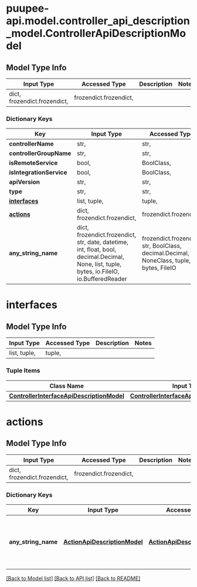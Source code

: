 # puupee-api.model.controller_api_description_model.ControllerApiDescriptionModel

## Model Type Info
Input Type | Accessed Type | Description | Notes
------------ | ------------- | ------------- | -------------
dict, frozendict.frozendict,  | frozendict.frozendict,  |  | 

### Dictionary Keys
Key | Input Type | Accessed Type | Description | Notes
------------ | ------------- | ------------- | ------------- | -------------
**controllerName** | str,  | str,  |  | [optional] 
**controllerGroupName** | str,  | str,  |  | [optional] 
**isRemoteService** | bool,  | BoolClass,  |  | [optional] 
**isIntegrationService** | bool,  | BoolClass,  |  | [optional] 
**apiVersion** | str,  | str,  |  | [optional] 
**type** | str,  | str,  |  | [optional] 
**[interfaces](#interfaces)** | list, tuple,  | tuple,  |  | [optional] 
**[actions](#actions)** | dict, frozendict.frozendict,  | frozendict.frozendict,  |  | [optional] 
**any_string_name** | dict, frozendict.frozendict, str, date, datetime, int, float, bool, decimal.Decimal, None, list, tuple, bytes, io.FileIO, io.BufferedReader | frozendict.frozendict, str, BoolClass, decimal.Decimal, NoneClass, tuple, bytes, FileIO | any string name can be used but the value must be the correct type | [optional]

# interfaces

## Model Type Info
Input Type | Accessed Type | Description | Notes
------------ | ------------- | ------------- | -------------
list, tuple,  | tuple,  |  | 

### Tuple Items
Class Name | Input Type | Accessed Type | Description | Notes
------------- | ------------- | ------------- | ------------- | -------------
[**ControllerInterfaceApiDescriptionModel**](ControllerInterfaceApiDescriptionModel.md) | [**ControllerInterfaceApiDescriptionModel**](ControllerInterfaceApiDescriptionModel.md) | [**ControllerInterfaceApiDescriptionModel**](ControllerInterfaceApiDescriptionModel.md) |  | 

# actions

## Model Type Info
Input Type | Accessed Type | Description | Notes
------------ | ------------- | ------------- | -------------
dict, frozendict.frozendict,  | frozendict.frozendict,  |  | 

### Dictionary Keys
Key | Input Type | Accessed Type | Description | Notes
------------ | ------------- | ------------- | ------------- | -------------
**any_string_name** | [**ActionApiDescriptionModel**](ActionApiDescriptionModel.md) | [**ActionApiDescriptionModel**](ActionApiDescriptionModel.md) | any string name can be used but the value must be the correct type | [optional] 

[[Back to Model list]](../../README.md#documentation-for-models) [[Back to API list]](../../README.md#documentation-for-api-endpoints) [[Back to README]](../../README.md)

